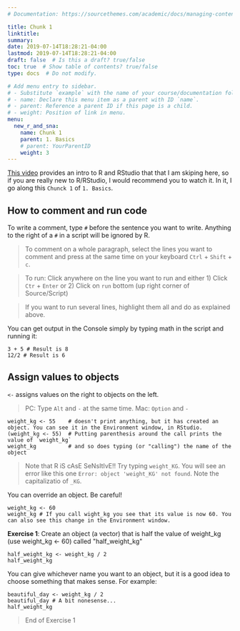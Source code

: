 ```yaml
---
# Documentation: https://sourcethemes.com/academic/docs/managing-content/

title: Chunk 1
linktitle: 
summary:
date: 2019-07-14T18:28:21-04:00
lastmod: 2019-07-14T18:28:21-04:00
draft: false  # Is this a draft? true/false
toc: true  # Show table of contents? true/false
type: docs  # Do not modify.

# Add menu entry to sidebar.
# - Substitute `example` with the name of your course/documentation folder.
# - name: Declare this menu item as a parent with ID `name`.
# - parent: Reference a parent ID if this page is a child.
# - weight: Position of link in menu.
menu:
  new_r_and_sna:
    name: Chunk 1
    parent: 1. Basics 
    # parent: YourParentID
    weight: 3
---
```



[This video](https://youtu.be/b7R8Q04jdrU) provides an intro to R and RStudio that that I am skiping here, so if you are really new to R/RStudio, I would recommend you to watch it. In it, I go along this `Chunck 1` of `1. Basics`.

## How to comment and run code

To write a comment, type `#` before the sentence you want to write.
Anything to the right of a `#` in a script will be ignored by R.

> To comment on a whole paragraph, select the lines you want to comment and press at the same time on your keyboard `Ctrl` + `Shift` + `c`.

> To run: Click anywhere on the line you want to run and either 1) Click `Ctr` + `Enter` or 2) Click on `run` bottom (up right corner of Source/Script)

> If you want to run several lines, highlight them all and do as explained above.

You can get output in the Console simply by typing math in the script and running it:
```{r, echo = TRUE}
3 + 5 # Result is 8
12/2 # Result is 6 
```

##  Assign values to objects
`<-` assigns values on the right to objects on the left.
> PC: Type `Alt` and `-` at the same time. 
> Mac: `Option` and `-`

```{r, echo = TRUE}
weight_kg <- 55    # doesn't print anything, but it has created an object. You can see it in the Environment window, in RStudio.
(weight_kg <- 55)  # Putting parenthesis around the call prints the value of `weight_kg`
weight_kg          # and so does typing (or "calling") the name of the object
```

> Note that R iS cAsE SeNsItIvE!! Try typing `weight_KG`. You will see an error like this one `Error: object 'weight_KG' not found`. Note the capitalizatio of `_KG`.

You can override an object. Be careful!
```{r, echo = TRUE}
weight_kg <- 60 
weight_kg # If you call wight_kg you see that its value is now 60. You can also see this change in the Environment window.
```

**Exercise 1**: Create an object (a vector) that is half the value of weight_kg (use weight_kg <- 60) called "half_weight_kg"

```{r, echo = TRUE}
half_weight_kg <- weight_kg / 2
half_weight_kg
```

You can give whichever name you want to an object, but it is a good idea to choose something that makes sense. For example:

```{r, echo = TRUE}
beautiful_day <- weight_kg / 2
beautiful_day # A bit nonesense...
half_weight_kg
```
> End of Exercise 1
